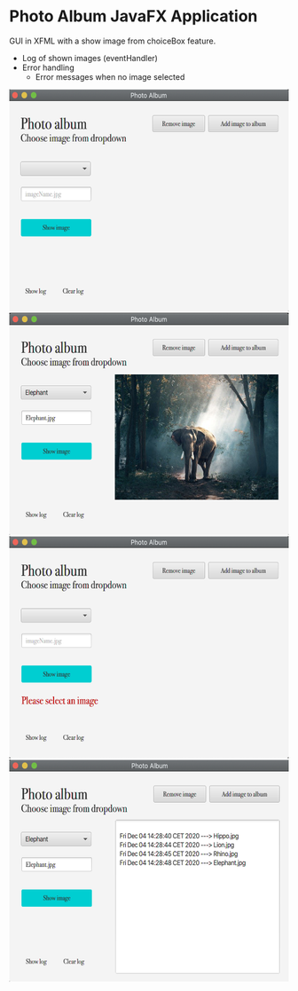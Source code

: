 # Photo Album JavaFX Application 

GUI in XFML with a show image from choiceBox feature. 
- Log of shown images  (eventHandler<Action>)
- Error handling 
  - Error messages when no image selected

<img src="https://github.com/sasaje/PhotoAlbumJavaFX/blob/master/src/preview/PhotoAlbumNoImage.png" height="400" width="600">
<img src="https://github.com/sasaje/PhotoAlbumJavaFX/blob/master/src/preview/PhotoAlbumShowImage.png" height="400" width="600">
<img src="https://github.com/sasaje/PhotoAlbumJavaFX/blob/master/src/preview/errorMessage.png" height="400" width="600">
<img src="https://github.com/sasaje/PhotoAlbumJavaFX/blob/master/src/preview/ShowLogFeature.png" height="400" width="600">
